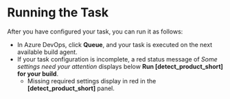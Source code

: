 # Running the Task
After you have configured your task, you can run it as follows:

* In Azure DevOps, click **Queue**, and your task is executed on the next available build agent.
* If your task configuration is incomplete, a red status message of *Some settings need your attention* displays below **Run [detect_product_short] for your build**.
   * Missing required settings display in red in the **[detect_product_short]** panel.

